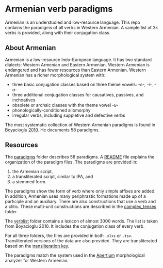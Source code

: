 # Armenian verb paradigms
Armenian is an understudied and low-resource language. This repo contains the paradigms of all verbs in Western Armenian. A sample list of 3k verbs is provided, along with their conjugation class.

## About Armenian
Armenian is a low-resource Indo-European language. It has two standard dialects: Western Armenian and Eastern Armenian. Western Armenian is endangered and has fewer resources than Eastern Armenian. Western Armenian has a richer morphological system with:
- three basic conjugation classes based on three theme vowels: *-e-, -i-, -a-*
- three additional conjugation classes for causatives, passives, and inchoatives
- obsolete or archaic classes with the theme vowel *-u-*
- phonologically-conditioned allomorphy
- irregular verbs, including suppletive and defective verbs

The most systematic collection of Western Armenian paradigms is found in Boyacioglu [2010](https://www.asiatheque.com/en/book/hay-pay-les-verbes-de-larmenien-occidental-western-armenian-verbs). He documents 58 paradigms. 

## Resources
The [paradigms](paradigms/) folder describes 58 paradigms. A [README](paradigms/README.md) file explains the organization of the paradigm files. The paradigms are provided in:
1) the Armenian script,
2) a transliterated script, similar to IPA, and
3) a stemmed form.

The paradigms show the form of verb where only simple affixes are added. In addition, Armenian uses many periphrastic formations made up of a participle and an auxiliary. There are also constructions that use a verb and a clitic. These multi-unit constructions are described in the [complex_tenses](complex_tenses/) folder.

The [verblist](verblist/)  folder contains a lexicon of almost 3000 words. The list is taken from Boyacioglu 2010. It includes the conjugation class of every verb.

For all three folders, the files are  provided in both `.xlxs` or `.tsv`. Transliterated versions of the data are also provided. They are transliterated based on the [transliteration key](transliteration.md).

The paradigms match the system used in the [Apertium](https://github.com/jhdeov/apertium-hyw) morphological analyzer for Western Armenian.

